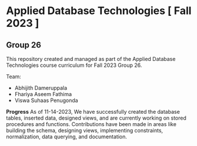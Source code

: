 # Applied Database Technologies [ Fall 2023 ]
## Group 26
This repository created and managed as part of the Applied Database Technologies course curriculum for Fall 2023 Group 26.

Team:
<ul>
<li>Abhijith Dameruppala</li>
<li>Fhariya Aseem Fathima</li>
<li>Viswa Suhaas Penugonda</li>
</ul>

<b>Progress</b>
As of 11-14-2023, We have successfully created the database tables, inserted data, designed views, and are currently working on stored procedures and functions. Contributions have been made in areas like building the schema, designing views, implementing constraints, normalization, data querying, and documentation.
